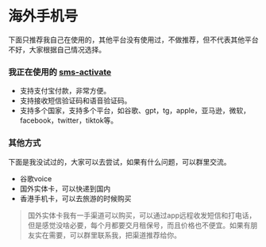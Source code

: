 # 海外手机号

下面只推荐我自己在使用的，其他平台没有使用过，不做推荐，但不代表其他平台不好，大家根据自己情况选择。

### 我正在使用的 [sms-activate](https://sms-activate.org/) 

* 支持支付宝付款，非常方便。
* 支持接收短信验证码和语音验证码。
* 支持多个国家，支持多个平台，如谷歌、gpt，tg，apple，亚马逊，微软，facebook，twitter，tiktok等。

### 其他方式

下面是我没试过的，大家可以去尝试，如果有什么问题，可以群里交流。

* 谷歌voice
* 国外实体卡，可以快递到国内
* 香港手机卡，可以去旅游的时候购买

> 国外实体卡我有一手渠道可以购买，可以通过app远程收发短信和打电话，但是感觉没啥必要，每个月都要交月租保号，而且价格也不便宜。如果有朋友实在需要，可以群里联系我，把渠道推荐给你。
